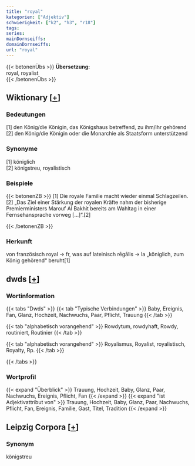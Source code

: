 ```yaml
---
title: "royal"
kategorien: ["Adjektiv"]
schwierigkeit: ["k2", "h3", "r18"]
tags:
series:
mainDornseiffs:
domainDornseiffs:
url: "royal"
---
```


{{< betonenÜbs >}}
**Übersetzung:**  
royal, royalist  
{{< /betonenÜbs >}}

## Wiktionary [[+](https://de.wiktionary.org/wiki/royal)]

### Bedeutungen
[1] den König/die Königin, das Königshaus betreffend, zu ihm/ihr gehörend  
[2] den König/die Königin oder die Monarchie als Staatsform unterstützend  

### Synonyme
[1] königlich  
[2] königstreu, royalistisch  

### Beispiele
{{< betonenZB >}}
[1] Die royale Familie macht wieder einmal Schlagzeilen.  
[2] „Das Ziel einer Stärkung der royalen Kräfte nahm der bisherige Premierministers Marouf Al Bakhit bereits am Wahltag in einer Fernsehansprache vorweg […]“.[2]  

{{< /betonenZB >}}
### Herkunft
von französisch royal → fr, was auf lateinisch rēgālis → la „königlich, zum König gehörend“ beruht[1]  



## dwds [[+](https://www.dwds.de/wb/royal)]

### Wortinformation
{{< tabs "Dwds" >}}
{{< tab "Typische Verbindungen" >}}
Baby, Ereignis, Fan, Glanz, Hochzeit, Nachwuchs, Paar, Pflicht, Trauung
{{< /tab >}}

{{< tab "alphabetisch vorangehend" >}}
Rowdytum, rowdyhaft, Rowdy, routiniert, Routinier
{{< /tab >}}

{{< tab "alphabetisch vorangehend" >}}
Royalismus, Royalist, royalistisch, Royalty, Rp.
{{< /tab >}}

{{< /tabs >}}

### Wortprofil
{{< expand "Überblick" >}} Trauung, Hochzeit, Baby, Glanz, Paar, Nachwuchs, Ereignis, Pflicht, Fan {{< /expand >}}
{{< expand "ist Adjektivattribut von" >}} Trauung, Hochzeit, Baby, Glanz, Paar, Nachwuchs, Pflicht, Fan, Ereignis, Familie, Gast, Titel, Tradition {{< /expand >}}

## Leipzig Corpora [[+](https://corpora.uni-leipzig.de/en/res?word=royal&corpusId=deu_newscrawl-public_2018)]


### Synonym
königstreu

